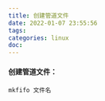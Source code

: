 ```yaml
---
title: 创建管道文件
date: 2022-01-07 23:55:56
tags:
categories: linux
doc:
---
```


#### 创建管道文件：

```
mkfifo 文件名
```

